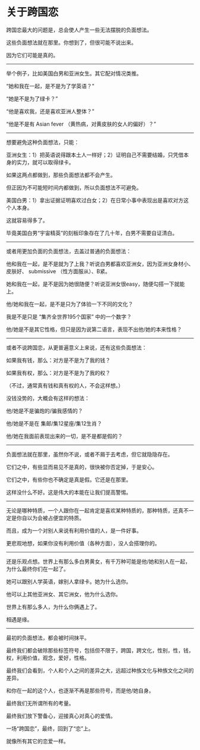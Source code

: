 # 关于跨国恋


跨国恋最大的问题是，总会使人产生一些无法摆脱的负面想法。

这些负面想法就在那里。你想到了，但很可能不说出来。

因为它们可能是真的。



* * *



举个例子，比如美国白男和亚洲女生。其它配对情况类推。

“她和我在一起，是不是为了学英语？”

“她是不是为了绿卡？”

“他是喜欢我，还是喜欢亚洲人整体？”

“他是不是有 Asian fever （黄热病，对黄皮肤的女人的偏好）？”



* * *



想要避免这种负面想法，只能：

亚洲女生：1）把英语说得跟本土人一样好；2）证明自己不需要结婚，只凭借本身的实力，就可以取得绿卡。

如果这两点都做到，那些负面想法都不会产生。

但正因为不可能短时间内都做到，所以负面想法不可避免。

美国白男：1）拿出证据证明喜欢过白女；2）在日常小事中表现出是喜欢对方这个人本身。

这就容易得多了。

毕竟美国白男“宇宙精英”的刻板印象存在了几十年，白男不需要自证清白。



* * *



或者用更加负面的负面想法，去盖过普通的负面想法：

他和我在一起，是不是就为了上我？听说白男都喜欢亚洲女，因为亚洲女身材小、皮肤好、 submissive （性方面服从）、B紧。

她和我在一起，是不是因为她很随便？听说亚洲女很easy，随便勾搭一下就能上。

他/她和我在一起，是不是只为了体验一下不同的文化？

我是不是只是 “集齐全世界195个国家” 中的一个数字？

他/她是不是其它性格，但只是因为说第二语言，表现不出他/她的本来性格？



* * *



或者不说跨国恋，从更普遍意义上来说，还有这些负面想法：

如果我有钱，那么：对方是不是为了我的钱？

如果我有权，那么：对方是不是为了我的权？

（不过，通常真有钱和真有权的人，不会这样想。）

没钱没势的，大概会有这样的想法：

他/她是不是骗炮的/骗我感情的？

他/她是不是在 集邮/集12星座/集12生肖？

他/她在我面前表现出来的一切，是不是都是假的？



* * *



负面想法就在那里，虽然你不说，或者不屑于去考虑，但它就隐隐存在。

它们之中，有些显而易见不是真的，很快被你否定掉，于是安心。

它们之中，有些你也不确定是真是假。它还是在那里。

这样没什么不好。这是伟大的本能在让我们提高警惕。



* * *



无论是哪种特质，一个人跟你在一起肯定是喜欢某种特质的，那种特质，还真不一定是你自以为会被占便宜的特质。

而且，成为一个对别人来说有利用价值的人，是一件好事。

更悲观地想，如果你没有利用价值（各种方面），没人会搭理你的。



* * *



还是乐观点想。世界上有那么多白男黄女，有千万种可能是他/她和别人在一起，为什么最终你们在一起了。

她可以跟别人学英语，嫁别人拿绿卡。她为什么选你。

他可以上其他亚洲女、其它洲女，他为什么选你。

世界上有那么多人，为什么你俩遇上了。

相遇是缘。



* * *



最初的负面想法，都会被时间抹平。

最终我们都会破除那些标签符号，包括但不限于，跨国，跨文化，性别，性，钱，权，利用价值，观念，爱好，性格。

最终我们会看到，个人和个人之间的差异之大，远超过种族文化与种族文化之间的差异。

和你在一起的这个人，也逐渐不再是那些符号，而是他/她自身。

最终我们无所谓所有的考量。

最终我们放下警备心，迎接真心对真心的爱情。

一场“跨国恋”，最终，回到了“恋”上。

就像所有其它的恋爱一样。

